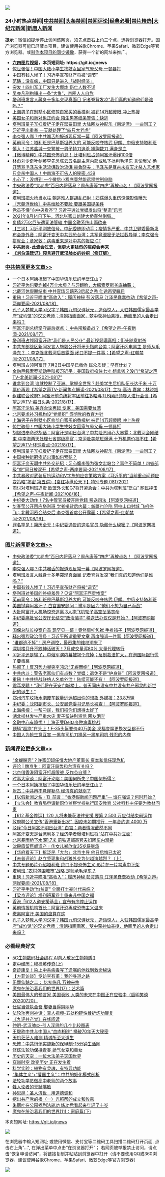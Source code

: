 ![](https://raw.githubusercontent.com/fqnews/bnews/master/64photo/fqnews-qr.jpg)

<div id="tt">
<h3>24小时热点禁闻|<a href="#%E4%B8%AD%E5%85%B1%E7%A6%81%E9%97%BB%E6%9B%B4%E5%A4%9A%E6%96%87%E7%AB%A0">中共禁闻</a>|<a href="#%E5%9B%BE%E7%89%87%E6%96%B0%E9%97%BB%E6%9B%B4%E5%A4%9A%E6%96%87%E7%AB%A0">头条禁闻</a>|<a href="#%E6%96%B0%E9%97%BB%E8%AF%84%E8%AE%BA%E6%9B%B4%E5%A4%9A%E6%96%87%E7%AB%A0">禁闻评论|<a href="#%E5%BF%85%E7%9C%8B%E7%BB%8F%E5%85%B8%E5%A5%BD%E6%96%87">经典必看|<a href="/video.md#%E7%A6%81%E7%89%87%E7%B2%BE%E9%80%89">禁片精选</a>|<a href="https://github.com/fqnews/djy/blob/master/gb/nf1351518.md#1">大纪元新闻</a>|<a href="https://github.com/fqnews/ntdtv/blob/master/gb/prog204.md#1">新唐人新闻</a></h3>
<div><b>提示：</b>微信如提示停止访问该网页，须先点击右上角三个点，选择浏览器打开。国产浏览器可能已屏蔽本项目，建议使用谷歌Chrome、苹果Safari、微软Edge等官方浏览器。或<a href="https://github.com/fqnews/bnews/blob/master/%E5%88%B6%E4%BD%9Cgit%E7%A6%81%E9%97%BB%E9%95%9C%E5%83%8F.md">制作本项目的同步镜像</a>，获得一个新的网址来推广。</div>
<ul>
<li><b><a href="http://d1.bdrive.tk/64.mp4" target="_blank">六四图片视频</a>，本页短网址: https://git.io/jnews</b></li>
<li><a href="/cbnews/20210818/1608142.md">惊世骇俗！中国大陆小学生找妓女回家气晕父母 一顿暴打</a></li>
<li><a href="/topimagenews/20210818/1608381.md">中国有钱人惨了！习近平宣布财产将被“调节”</a></li>
<li><a href="/baitai/20210818/1608140.md">范畴：没有疯，中国只是进入「战时经济」</a></li>
<li><a href="/cnnews/20210818/1608531.md">突发！四川军工厂发生大爆炸 伤亡人数不详</a></li>
<li><a href="/yule/20210818/1608348.md">吴亦凡刑拘锤出一条“大鱼”，京圈人人自危</a></li>
<li><a href="/topimagenews/20210818/1608412.md">塔利班发言人藏身十多年突现真面目 记者脊背发凉“我们真的知道他们是谁吗？”</a></li>
<li><a href="/cbnews/20210818/1608174.md">上海男子在别墅小区修剪自家买的香樟树 被罚14万超傻眼 冲上热搜</a></li>
<li><a href="/cnnews/20210818/1608285.md">美国女子和新对象正约会 陌生男塞纸条警告：快逃</a></li>
<li><a href="/cbnews/20210818/1608099.md">塔利班童子军扛着铲子走在罂粟田里 大陆网友神配乐《南泥湾》 一曲同工？</a></li>
<li><a href="/cnnews/20210818/1608206.md">习近平出重拳 一天就处理了“四只大老虎”</a></li>
<li><a href="/topimagenews/20210818/1608433.md">李克强人哪？中共喉舌的报道现反常一幕【阿波罗网报道】</a></li>
<li><a href="/topimagenews/20210818/1608131.md">英前司令：塔利班是巴基斯坦养大的 可能反咬夺核武 伊朗、中俄支持塔利班</a></li>
<li><a href="/cnnews/20210818/1608539.md">慎入！江苏盐城一交警被一男子持刀追杀 捅胸数刀 满身是血</a></li>
<li><a href="/comments/20210818/1608424.md">【微博精粹】中共国恐怖消息！ 比塔利班占领阿富汗爆炸100倍</a></li>
<li><a href="/comments/20210818/1608171.md">林彪刘少奇叶剑英李先念陈云五名副主席内部或私下批判毛泽东 言论曝光 杨开慧骂毛泽东生活流氓政治流氓 赫鲁晓夫：毛泽东是亘古未有天才杀人艺术家 只会杀中国人！中南海不可告人的秘密_439</a></li>
<li><a href="/cnnews/20210818/1608225.md">小心了：没想到 一个微信小程序竟然能远程控制电脑</a></li>
<li><a href="/topimagenews/20210818/1608471.md">中央政法委“大老虎”百日内将落马？周永康等“四虎”再被点名！【阿波罗网报道】</a></li>
<li><a href="/cnnews/20210818/1608387.md">塔利班把火枪当水柱 朝逃难人群胡乱扫射！妇孺爆头重伤惊悚影像曝光</a></li>
<li><a href="/ssgc/20210818/1608323.md">〖兲朝浮世绘〗中共给脸不要脸 要跟美国提条件</a></li>
<li><a href="/cnnews/20210818/1608132.md">党员不懂“向中央看齐”? 习近平透过党媒发出将“整肃”讯号</a></li>
<li><a href="/bannedvideo/20210818/1608521.md">2021年8月14日下午，河北张家口新建大桥轰然倒塌。</a></li>
<li><a href="/cnnews/20210818/1608315.md">负债2万亿巨头遭司法管辖 中国金融系统山雨欲来</a></li>
<li><a href="/bannedvideo/20210818/1608205.md">【三地】习近平刚放信号，中纪委随即动手；疫情多严重，中共卫健委最新发布会旋外音；阿富汗变天中共武恐台湾；共军竟泄密无法拦截导弹；李克强令拼就业；章家敦：病毒重来是对中共的报应 CT</a></li>
<li><b><a href="/comments/20200211/1275071.md" target="_blank">中共肺炎-此波会过去，但更大更猛烈的瘟疫会再来</a></b></li>
<li><b><a href="/comments/20200207/1272816.md" target="_blank">《刘伯温碑记》预言避开武汉肺炎的妙招（修订版）</a></b></li>
</ul>
</div>

<div class="catlist">
<h3><a href="/cbnews/" target="_blank">中共禁闻</a><span><a href="/cbnews/" target="_blank" rel="nofollow">更多文章>></a></span></h3>
<ul>
<li><a href="/comments/20210818/1608660.md" target="_blank">一个日本阿姨撑起了中国华语乐坛的半壁江山？</a></li>
<li><a href="/cbnews/20210818/1608656.md" target="_blank">习近平为何要炸掉4万个水坝？与习翻脸，大鳄索罗斯釜底抽薪；</a></li>
<li><a href="/cbnews/20210818/1608630.md" target="_blank">北戴河休假期结束 中共官场习嫡系3后起之秀 仕途再受瞩目</a></li>
<li><a href="/comments/20210818/1608603.md" target="_blank">重磅！习近平瞄准“高收入”；履历神秘 彭波落马 江泽民蠢蠢欲动【希望之声-两岸要闻-2021/08/18】</a></li>
<li><a href="/comments/20210818/1608558.md" target="_blank">孔子入梦教人学习汉字？韩国九旬汉诗状元，造诣惊人，入驻韩国儒家最高学府“成均馆”的汉文老师；清朝指画画家，梦中获神仙亲授，他画里的人会走出来吗？</a></li>
<li><a href="/comments/20210818/1608538.md" target="_blank">阿富汗副总统坚守最后据点； 中共囤粮备战？【希望之声-午夜新闻-2021/08/17】</a></li>
<li><a href="/cbnews/20210818/1608514.md" target="_blank">塔利班占领阿富汗称“我们是人民公仆” 最新视频曝真相：街头随意射杀</a></li>
<li><a href="/comments/20210818/1608435.md" target="_blank">中共东部战区新闻发言人施毅公开将矛头指向台美；阿富汗闪电易主  是师从毛泽东？ ；李克强北戴河后首露面 闭口不提一件事；【希望之声-红朝禁闻-2021/08/17】</a></li>
<li><a href="/cbnews/20210818/1608413.md" target="_blank">塔利班占领阿富汗 7月2日中国早已撤侨 民众质疑：早有计划？</a></li>
<li><a href="/comments/20210818/1608333.md" target="_blank">金融巨鳄索罗斯动手叫板习近平；美国政府掐住七寸 想拿钱？没门“希望之声TV-北美新闻-2021-0817”</a></li>
<li><a href="/comments/20210818/1608232.md" target="_blank">谁拿到台湾 谁就控制了亚洲、掌握全世界？赴美学生后机队伍长达千米  十万票价再现【希望之声TV-新闻焦点解读-2021/08/17】主持:高洁  嘉宾：林晓旭</a></li>
<li><a href="/comments/20210818/1608231.md" target="_blank">组建联合政府? 阿富汗前总统将率团前往多哈与TLB组织领导人进行会谈【希望之声TV-每日头条-2021/8/17】</a></li>
<li><a href="/cbnews/20210818/1608184.md" target="_blank">阿富汗沦陷 美弃台论再起 专家：美国需要台湾</a></li>
<li><a href="/cbnews/20210818/1608175.md" target="_blank">北京要求补习机构设“党组织” 贯彻党的教育方针</a></li>
<li><a href="/cbnews/20210818/1608174.md" target="_blank">上海男子在别墅小区修剪自家买的香樟树 被罚14万超傻眼 冲上热搜</a></li>
<li><a href="/cbnews/20210818/1608142.md" target="_blank">惊世骇俗！中国大陆小学生找妓女回家气晕父母 一顿暴打</a></li>
<li><a href="/comments/20210818/1608108.md" target="_blank">胡锡进奉命说胡话：阿富汗是明日台湾？中共险恶用心大暴露；北戴河会刚结束 中南海两天处理七省部级高官；京沪赴美航班爆满 十万机票价挡不住【希望之声TV-环球看点-2021/8/17】</a></li>
<li><a href="/cbnews/20210818/1608099.md" target="_blank">塔利班童子军扛着铲子走在罂粟田里 大陆网友神配乐《南泥湾》 一曲同工？</a></li>
<li><a href="/cbnews/20210817/1608018.md" target="_blank">中国接种新冠疫苗出事如何索赔？</a></li>
<li><a href="/comments/20210817/1607955.md" target="_blank">阿富汗变天曝中共外交花招；习心腹李强为张文宏站台？事件不简单！四省部级“虎”同日被双开【希望之声-两岸要闻-2021/08/17】</a></li>
<li><a href="/comments/20210817/1607896.md" target="_blank">中共暴政对武装反抗运动和V字旅的应变策略方案（习近平的“当前重点问题应变策略”揭密   第五讲）【袁红冰纵论天下】特别专题 08172021</a></li>
<li><a href="/comments/20210817/1607875.md" target="_blank">商讨对塔利班追责 欧盟外长和G7将开紧急会；中共为塔利班“洗白” 网民抨击【希望之声-午夜新闻-2021/08/16】</a></li>
<li><a href="/cbnews/20210817/1607837.md" target="_blank">中纪委大动作！7名中管官员被开除党籍 移送司法【阿波罗网报道】</a></li>
<li><a href="/comments/20210817/1607804.md" target="_blank">华春莹公开回应塔利班 学者揭背后内幕；新疆也沦陷  阿拉山口封城  飞机停飞；北戴河密会结束后  李克强首度公开露面；【希望之声-红朝禁闻-2021/08/16】</a></li>
<li><a href="/cbnews/20210817/1607802.md" target="_blank">罪名罕见！简历全无！中纪委通告的这名官员 隐藏什么秘密？【阿波罗网报道】</a></li>

</ul>
</div>
<div class="catlist">
<h3><a href="/topimagenews/" target="_blank">图片新闻</a><span><a href="/topimagenews/" target="_blank" rel="nofollow">更多文章>></a></span></h3>
<ul>
<li><a href="/topimagenews/20210818/1608471.md" target="_blank">中央政法委“大老虎”百日内将落马？周永康等“四虎”再被点名！【阿波罗网报道】</a></li>
<li><a href="/topimagenews/20210818/1608433.md" target="_blank">李克强人哪？中共喉舌的报道现反常一幕【阿波罗网报道】</a></li>
<li><a href="/topimagenews/20210818/1608412.md" target="_blank">塔利班发言人藏身十多年突现真面目 记者脊背发凉“我们真的知道他们是谁吗？”</a></li>
<li><a href="/topimagenews/20210818/1608381.md" target="_blank">中国有钱人惨了！习近平宣布财产将被“调节”</a></li>
<li><a href="/topimagenews/20210818/1608221.md" target="_blank">塔利班对美国的终极羞辱？见证“阿富汗西贡惨案”</a></li>
<li><a href="/topimagenews/20210818/1608131.md" target="_blank">英前司令：塔利班是巴基斯坦养大的 可能反咬夺核武 伊朗、中俄支持塔利班</a></li>
<li><a href="/topimagenews/20210817/1607475.md" target="_blank">美国抛弃阿富汗？ 白宫国安顾问：撤军是因为“他们不想为自己而战”</a></li>
<li><a href="/topimagenews/20210816/1607386.md" target="_blank">大批阿富汗人机场惊恐逃离 3人抱飞机轮子高空坠落丧命</a></li>
<li><a href="/topimagenews/20210816/1607237.md" target="_blank">中纪委痛批省公安厅长结交“政治骗子” 移送法办仅仅是开始？【阿波罗网报道】</a></li>
<li><a href="/topimagenews/20210816/1607164.md" target="_blank">国保总队长投案自首 现罕见一幕！竟然肩扛包袱 手推箱子【阿波罗网报道】</a></li>
<li><a href="/topimagenews/20210815/1606732.md" target="_blank">释出强烈政治信号！习近平所谓重要文章 再度强调一件事【阿波罗网报道】</a></li>
<li><a href="/topimagenews/20210815/1606550.md" target="_blank">“谁都逃不掉”！房产调控，最密集的维权潮来了</a></li>
<li><a href="/topimagenews/20210814/1606386.md" target="_blank">深圳楼只升不跌神话破灭！7月成交量泻80% 大量代理转行</a></li>
<li><a href="/topimagenews/20210814/1606316.md" target="_blank">习近平还是输了，中俄军演内幕被揭个底掉；反制裁法扩大，在港国际银行慌了要撤离</a></li>
<li><a href="/topimagenews/20210814/1606285.md" target="_blank">热闹了！反习势力嘲笑李鸿忠“无疾而终”【阿波罗网报道】</a></li>
<li><a href="/topimagenews/20210814/1606238.md" target="_blank">中共内斗：警告老家伙们有点数？党媒：退休不是“护身符”【阿波罗网报道】</a></li>
<li><a href="/topimagenews/20210814/1606153.md" target="_blank">重磅！中共统战联络人名单外泄！陆续可能还有！【阿波罗网报道】</a></li>
<li><a href="/topimagenews/20210814/1606114.md" target="_blank">震耳发聩！“我们将在天安门城楼上，普天同庆没有中共没有共产邪灵的新世纪的诞生！”</a></li>
<li><a href="/topimagenews/20210813/1605663.md" target="_blank">郑州汽车坟场水泡废车数量远远超出你的想象 外媒报：23.8万辆</a></li>
<li><a href="/topimagenews/20210813/1605562.md" target="_blank">中纪委：沈阳副市长、公安局党委书记局长被查！【阿波罗网报道】</a></li>
<li><a href="/topimagenews/20210813/1605497.md" target="_blank">上海疾控：一帮刁民，我们把你们想得太好了</a></li>
<li><a href="/topimagenews/20210813/1605359.md" target="_blank">湖北柳林发生严重水灾 妻子留诀别短信 网友泪奔</a></li>
<li><a href="/topimagenews/20210813/1605333.md" target="_blank">金融中心有隐忧！上海正受Delta变种病毒挑战</a></li>
<li><a href="/topimagenews/20210813/1605289.md" target="_blank">顶辆“超跑”在头上！F-35头盔要价40万美金 发福变胖更换发型都不行</a></li>
<li><a href="/topimagenews/20210812/1605020.md" target="_blank">中国人为抢生意互害 一黑车司机刀捅另一黑车司机 残忍的内卷</a></li>

</ul>
</div>
<div class="catlist">
<h3><a href="/comments/" target="_blank">新闻评论</a><span><a href="/comments/" target="_blank" rel="nofollow">更多文章>></a></span></h3>
<ul>
<li><a href="/comments/20210818/1608682.md" target="_blank">“金蝉脱壳”？许家印卸任恒大地产董事长 资本和信任现危机</a></li>
<li><a href="/comments/20210818/1608681.md" target="_blank">评论 | 魏京生：阿富汗局势和台湾有关吗？</a></li>
<li><a href="/comments/20210818/1608678.md" target="_blank">北京借香港阿富汗打超限战 反作茧自缚？</a></li>
<li><a href="/comments/20210818/1608661.md" target="_blank">时事大家谈：阿富汗沦陷：美国何所失？中国何所得？</a></li>
<li><a href="/comments/20210818/1608660.md" target="_blank">一个日本阿姨撑起了中国华语乐坛的半壁江山？</a></li>
<li><a href="/comments/20210818/1608657.md" target="_blank">张杰：中共再不悬崖勒马 经济真的就崩了</a></li>
<li><a href="/comments/20210818/1608652.md" target="_blank">【以假新闻之名 · 1】前言：“香港假新闻问题严重”— 谁在强调？何时开始？</a></li>
<li><a href="/comments/20210818/1608649.md" target="_blank">【立法会】教育局申请新职位监察学校执行国安教育 公社科科主任要为教材问责</a></li>
<li><a href="/comments/20210818/1608647.md" target="_blank">【612 基金停运】120 人将未能获法律支援 要筹 2,500 万应付结束前运作</a></li>
<li><a href="/comments/20210818/1608645.md" target="_blank">政府聘公关宣传“香港重新出发”  因疫未如期推行   一年合约逾 4000 万</a></li>
<li><a href="/comments/20210818/1608643.md" target="_blank">驳斥“今日阿富汗明日台湾” 白宫：两者情况截然不同</a></li>
<li><a href="/comments/20210818/1608641.md" target="_blank">阿富汗变天是台湾利多？经济学者曝塔利班将“站在中共对立面”</a></li>
<li><a href="/comments/20210818/1608640.md" target="_blank">北京暴雨桥下水深1.7米 前铁道部高官夫妇困车内溺毙</a></li>
<li><a href="/comments/20210818/1608636.md" target="_blank">沈殿霞留巨额遗产﹗传女儿郑欣宜35岁将继承</a></li>
<li><a href="/comments/20210818/1608634.md" target="_blank">【华府看天下】拆泛民「大台」北京主导 他日后悔已太迟</a></li>
<li><a href="/comments/20210818/1608633.md" target="_blank">【未普评论】赵立坚现象和战狼外交为何越演越烈？（上）</a></li>
<li><a href="/comments/20210818/1608615.md" target="_blank">中共专题影片介绍塔利班 绝口不提恐怖主义 影片在一片骂声中下架</a></li>
<li><a href="/comments/20210818/1608614.md" target="_blank">塔利班 “农村包围城市”战略 是师承毛泽东？</a></li>
<li><a href="/comments/20210818/1608603.md" target="_blank">重磅！习近平瞄准“高收入”；履历神秘 彭波落马 江泽民蠢蠢欲动【希望之声-两岸要闻-2021/08/18】</a></li>
<li><a href="/comments/20210818/1608601.md" target="_blank">习近平手动“均贫富” 全面打土豪时代来临？</a></li>
<li><a href="/comments/20210818/1608597.md" target="_blank">【梁京评论】塔利班军卷土重来非中国之福</a></li>
<li><a href="/comments/20210818/1608571.md" target="_blank">香港「612人道支援基金」宣布有序停止运作</a></li>
<li><a href="/comments/20210818/1608570.md" target="_blank">英前情报机构首长：阿富汗恐再成恐怖主义温床</a></li>
<li><a href="/comments/20210818/1608563.md" target="_blank">撤离阿富汗 美国的盘算在这</a></li>
<li><a href="/comments/20210818/1608558.md" target="_blank">孔子入梦教人学习汉字？韩国九旬汉诗状元，造诣惊人，入驻韩国儒家最高学府“成均馆”的汉文老师；清朝指画画家，梦中获神仙亲授，他画里的人会走出来吗？</a></li>

</ul>
</div>

<div class="catlist">
<h3>必看经典好文</h3>
<ul>
<li><a href="/topimagenews/20200527/1335347.md" target="_blank">5G生物数码社会编程 AI向人散发生物物质()</a></li>
<li><a href="/tculture/xiulian/20151104/467495.md" target="_blank">定中经历：穆桂英传奇(上)</a></li>
<li><a href="/topimagenews/20210131/1478453.md" target="_blank">奇迹康复！染上中共病毒写了遗嘱的他找到救命秘诀</a></li>
<li><a href="/comments/20210804/1600181.md" target="_blank">【方菲访谈】专访李有甫：我的寻道之路</a></li>
<li><a href="/tculture/20170711/790081.md" target="_blank">乐舞仙踪之二： 忆初临凡 万神来格</a></li>
<li><a href="/topimagenews/20180620/960677.md" target="_blank">魔鬼在统治着我们的世界(17)：艺术篇</a></li>
<li><a href="/bannedvideo/20210227/1495046.md" target="_blank">美国最伟大的预言家 美国衰败 人类的未来在中国正在应验中（启明笑谈20200720）</a></li>
<li><a href="/lifebaike/20161111/612348.md" target="_blank">仕宦当做执金吾 娶妻当得阴丽华</a></li>
<li><a href="/comments/20190516/1128964.md" target="_blank">法轮功再创神话：真人视频-五处粉碎性骨折炼功康复</a></li>
<li><a href="/bookonline/20131116/201057.md" target="_blank">《九评共产党》在线阅读</a></li>
<li><a href="/comments/20200620/1347687.md" target="_blank">仲明-武汉肺炎-引人深思的几个比较图表</a></li>
<li><a href="/cbnews/20200730/1371580.md" target="_blank">王毅称中共与中国人“血肉相连” 捅破70年天大秘密</a></li>
<li><a href="/comments/20210302/1496716.md" target="_blank">天机茫茫人难测 精诚所至大道生</a></li>
<li><a href="/baitai/20200711/1359005.md" target="_blank">恐怖：中共悄悄实施新的保甲制-15分钟生活圈</a></li>
<li><a href="/cbnews/20210720/1590052.md" target="_blank">修炼法轮功保持青春 娇气女变和善女</a></li>
<li><a href="/tculture/20121025/73067.md" target="_blank">历史的天空：一位大法弟子天国世界</a></li>
<li><a href="/comments/20200626/1259925.md" target="_blank">穿越时空 改变历史 正在发生着</a></li>
<li><a href="/comments/20200605/783205.md" target="_blank">科学实验：植物有灵魂，有特异功能</a></li>
<li><a href="/comments/20201007/1409565.md" target="_blank">“集体主义”+“爱国主义”：中共的奴化模式剖析</a></li>
<li><a href="/comments/20200629/1352533.md" target="_blank">法轮功学员做高中老师的两个故事</a></li>
<li><a href="/comments/20200606/783250.md" target="_blank">牲人论者的无耻嘴脸</a></li>
<li><a href="/comments/20210216/1488350.md" target="_blank">孙思邈：圣人济世　用道德调和</a></li>
<li><a href="/comments/20200629/1352460.md" target="_blank">挖出共产党的根（一）光照帮的成立和败露</a></li>
<li><a href="/comments/20210216/1488271.md" target="_blank">朱丽叶在公园找到法轮功 炼功后看起来年轻了十岁</a></li>
<li><a href="/topimagenews/20180530/950691.md" target="_blank">魔鬼在统治着我们的世界(11)：家庭篇(下)</a></li>

</ul>
</div>

本页短网址: https://git.io/jnews

![](https://raw.githubusercontent.com/fqnews/bnews/master/64photo/fqnews-qr.jpg)

在浏览器中输入短网址 或使用微信、支付宝等二维码工具扫描二维码打开页面, 点击右上角"...", 在弹出菜单中点击“在浏览器打开”； 若网页被举报禁止访问，请点击“恢复申请访问”，将链接复制并粘贴到浏览器中打开（请不要使用QQ或360浏览器，建议使用谷歌Chrome、苹果Safari、微软Edge等官方浏览器）

![](https://raw.githubusercontent.com/fqnews/bnews/master/64photo/wx.jpg)